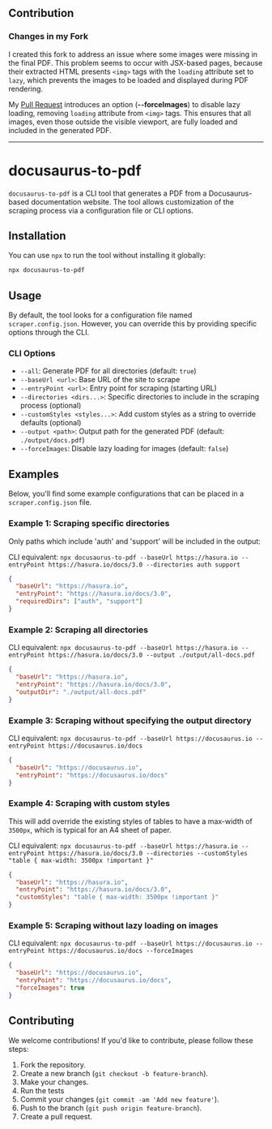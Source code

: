 ## Contribution
### Changes in my Fork
I created this fork to address an issue where some images were missing in the final PDF. This problem seems to occur with JSX-based pages, because their extracted HTML presents `<img>` tags with the `loading` attribute set to `lazy`, which prevents the images to be loaded and displayed during PDF rendering.

My [Pull Request](https://github.com/robertjdominguez/docusaurus-to-pdf/pull/2) introduces an option (**--forceImages**) to disable lazy loading, removing `loading` attribute from `<img>` tags. This ensures that all images, even those outside the visible viewport, are fully loaded and included in the generated PDF.

---

# docusaurus-to-pdf

`docusaurus-to-pdf` is a CLI tool that generates a PDF from a Docusaurus-based documentation website. The tool allows customization of the scraping process via a configuration file or CLI options.

## Installation

You can use `npx` to run the tool without installing it globally:

```bash
npx docusaurus-to-pdf
```

## Usage

By default, the tool looks for a configuration file named `scraper.config.json`. However, you can override this by providing specific options through the CLI.

### CLI Options

- `--all`: Generate PDF for all directories (default: `true`)
- `--baseUrl <url>`: Base URL of the site to scrape
- `--entryPoint <url>`: Entry point for scraping (starting URL)
- `--directories <dirs...>`: Specific directories to include in the scraping process (optional)
- `--customStyles <styles...>`: Add custom styles as a string to override defaults (optional)
- `--output <path>`: Output path for the generated PDF (default: `./output/docs.pdf`)
- `--forceImages`: Disable lazy loading for images (default: `false`)

## Examples

Below, you'll find some example configurations that can be placed in a `scraper.config.json` file.

### Example 1: Scraping specific directories

Only paths which include 'auth' and 'support' will be included in the output:

CLI equivalent: `npx docusaurus-to-pdf --baseUrl https://hasura.io --entryPoint https://hasura.io/docs/3.0 --directories auth support`

```json
{
  "baseUrl": "https://hasura.io",
  "entryPoint": "https://hasura.io/docs/3.0",
  "requiredDirs": ["auth", "support"]
}
```

### Example 2: Scraping all directories

CLI equivalent: `npx docusaurus-to-pdf --baseUrl https://hasura.io --entryPoint https://hasura.io/docs/3.0 --output ./output/all-docs.pdf`

```json
{
  "baseUrl": "https://hasura.io",
  "entryPoint": "https://hasura.io/docs/3.0",
  "outputDir": "./output/all-docs.pdf"
}
```

### Example 3: Scraping without specifying the output directory

CLI equivalent: `npx docusaurus-to-pdf --baseUrl https://docusaurus.io --entryPoint https://docusaurus.io/docs`

```json
{
  "baseUrl": "https://docusaurus.io",
  "entryPoint": "https://docusaurus.io/docs"
}
```

### Example 4: Scraping with custom styles

This will add override the existing styles of tables to have a max-width of `3500px`, which is typical for an A4 sheet
of paper.

CLI equivalent: `npx docusaurus-to-pdf --baseUrl https://hasura.io --entryPoint https://hasura.io/docs/3.0 --directories --customStyles "table { max-width: 3500px !important }"`

```json
{
  "baseUrl": "https://hasura.io",
  "entryPoint": "https://hasura.io/docs/3.0",
  "customStyles": "table { max-width: 3500px !important }"
}
```

### Example 5: Scraping without lazy loading on images

CLI equivalent: `npx docusaurus-to-pdf --baseUrl https://docusaurus.io --entryPoint https://docusaurus.io/docs --forceImages`

```json
{
  "baseUrl": "https://docusaurus.io",
  "entryPoint": "https://docusaurus.io/docs",
  "forceImages": true
}
```

## Contributing

We welcome contributions! If you'd like to contribute, please follow these steps:

1. Fork the repository.
2. Create a new branch (`git checkout -b feature-branch`).
3. Make your changes.
4. Run the tests
5. Commit your changes (`git commit -am 'Add new feature'`).
6. Push to the branch (`git push origin feature-branch`).
7. Create a pull request.

